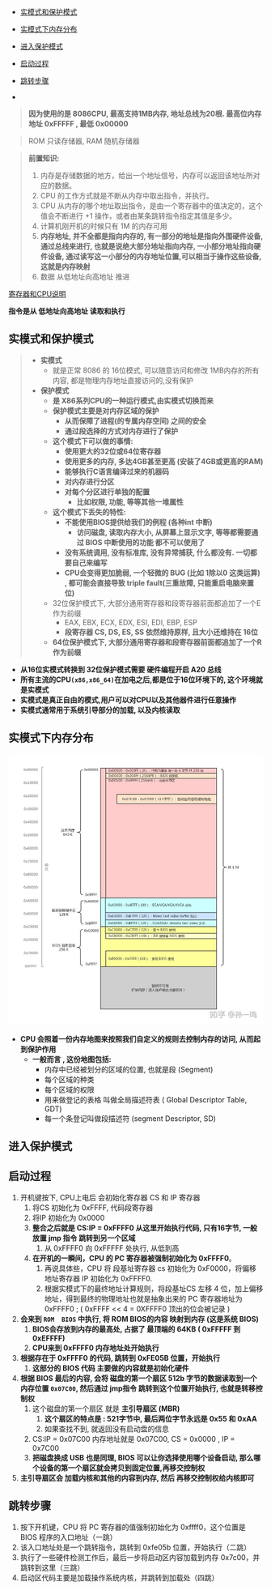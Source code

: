 - [实模式和保护模式](#实模式和保护模式)

- [实模式下内存分布](#实模式下内存分布)

- [进入保护模式](#进入保护模式)

- [启动过程](#启动过程)

- [跳转步骤](#跳转步骤)

- 

  

> **因为使用的是  8086CPU, 最高支持1MB内存, 地址总线为20根. 最高位内存地址 0xFFFFF ,  最低 0x00000**

> ROM 只读存储器,   RAM 随机存储器

> **前置知识:**
>
> 1. 内存是存储数据的地方，给出一个地址信号，内存可以返回该地址所对应的数据。
> 2. CPU 的工作方式就是不断从内存中取出指令，并执行。
> 3. CPU 从内存的哪个地址取出指令，是由一个寄存器中的值决定的，这个值会不断进行 +1 操作，或者由某条跳转指令指定其值是多少。
> 4. 计算机刚开机的时候只有 1M 的内存可用
> 5. **内存地址, 并不全都是指向内存的, 有一部分的地址是指向外围硬件设备, 通过总线来进行, 也就是说绝大部分地址指向内存, 一小部分地址指向硬件设备, 通过读写这一小部分的内存地址位置,可以相当于操作这些设备, 这就是内存映射**
> 6. 数据 从低地址向高地址 推进



[寄存器和CPU说明](CPU_8086和ASM汇编.md)

**指令是从 低地址向高地址 读取和执行**



## 实模式和保护模式

> - **实模式**
>   - 就是正常 8086 的 16位模式, 可以随意访问和修改 1MB内存的所有内容, 都是物理内存地址直接访问的,没有保护
> - **保护模式**
>   - **是 X86系列CPU的一种运行模式,由实模式切换而来**
>   - **保护模式主要是对内存区域的保护**
>     - **从而保障了进程(的专属内存空间) 之间的安全**
>     - **通过段选择的方式对内存进行了保护**
>   - **这个模式下可以做的事情:**
>     - **使用更大的32位或64位寄存器**
>     - **使用更多的内存, 多达4GB甚至更高 (安装了4GB或更高的RAM)**
>     - **能够执行C语言编译过来的机器码**
>     - **对内存进行分区**
>     - **对每个分区进行单独的配置**
>       - **比如权限, 功能, 等等其他一堆属性**
>   - **这个模式下丢失的特性:**
>     - **不能使用BIOS提供给我们的例程 (各种int 中断)**
>       - **访问磁盘, 读取内存大小, 从屏幕上显示文字, 等等都需要通过 BIOS 中断使用的功能 都不可以使用了**
>     - **没有系统调用, 没有标准库, 没有异常捕获, 什么都没有. 一切都要自己来编写**
>     - **CPU会变得更加脆弱, 一个轻微的 BUG (比如 1除以0 这类运算) , 都可能会直接导致 triple fault(三重故障, 只能重启电脑来置位)**
>   - 32位保护模式下, 大部分通用寄存器和段寄存器前面都追加了一个E作为前缀
>     - EAX, EBX, ECX, EDX, ESI, EDI, EBP, ESP
>     - **段寄存器 CS, DS, ES, SS 依然维持原样, 且大小还维持在 16位**
>   - **64位保护模式下, 大部分通用寄存器和段寄存器前面都追加了一个R作为前缀**

- **从16位实模式转换到 32位保护模式需要 硬件编程开启 A20 总线**
- **所有主流的CPU`(x86,x86_64)`在加电之后,都是位于16位环境下的, 这个环境就是实模式**
- **实模式是真正自由的模式,用户可以对CPU以及其他器件进行任意操作**
- **实模式通常用于系统引导部分的加载, 以及内核读取**







## 实模式下内存分布

![实模式下内存分布](png/实模式下内存分布.jpg)

- **CPU 会照着一份内存地图来按照我们自定义的规则去控制内存的访问, 从而起到保护作用**
  - **一般而言 , 这份地图包括:**
    - 内存中已经被划分的区域的位置, 也就是段 (Segment)
    - 每个区域的种类
    - 每个区域的权限
    - 用来做登记的表格 叫做全局描述符表 ( Global Descriptor Table, GDT)
    - 每一个条登记叫做段描述符 (segment Descriptor,  SD)



## 进入保护模式









## 启动过程

1. 开机键按下, CPU上电后 会初始化寄存器 CS 和 IP 寄存器
   1. 将CS 初始化为 0xFFFF,  代码段寄存器
   2. 将IP  初始化为 0x0000
   3. **整合之后就是 CS:IP  =   0xFFFF0 从这里开始执行代码, 只有16字节, 一般放置 jmp 指令 跳转到另一个区域**
      1. 从 0xFFFF0 向  0xFFFFF 处执行,  从低到高
   4. **在开机的一瞬间，CPU 的 PC 寄存器被强制初始化为 0xFFFF0**。
      1. 再说具体些，CPU 将 段基址寄存器 cs 初始化为 0xF0000，将偏移地址寄存器 IP 初始化为 0xFFFF0.
      2. 根据实模式下的最终地址计算规则，将段基址CS 左移 4 位，加上偏移地址，得到最终的物理地址也就是抽象出来的 PC 寄存器地址为 0xFFFF0  ;  ( 0xFFFF << 4  = 0XFFFF0   顶出的位会被记录 )
2. **会来到 `ROM  BIOS` 中执行, 将 ROM BIOS的内容 映射到内存 (这是系统 BIOS)**
   1. **BIOS会存放到内存的最高处,   占据了 最顶端的 64KB  ( 0xFFFFF 到 0xEFFFF)**
   2. **CPU来到 0xFFFF0 内存地址处开始执行**
3. **根据存在于 0xFFFF0 的代码, 跳转到 0xFE05B 位置，开始执行**
   1. **这部分的 BIOS 代码 主要做的内容就是初始化硬件**
4. **根据 BIOS 最后的内容, 会将 磁盘的第一个扇区  512b 字节的数据读取到一个内存位置 `0x07C00`, 然后通过 jmp指令 跳转到这个位置开始执行, 也就是转移控制权**
   1. 这个磁盘的第一个扇区 就是 **主引导扇区 (MBR)**
      1. **这个扇区的特点是 :  521字节中, 最后两位字节永远是 0x55 和 0xAA**
      2. 如果查找不到, 就返回没有启动盘的信息
   2. CS:IP = 0x07C00  内存地址就是 0x07C00,  CS = 0x0000 , IP = 0x7C00
   3. **把磁盘换成 USB 也是同理,  BIOS 可以让你选择使用哪个设备启动, 那么哪个设备的第一个扇区就会拷贝到固定位置,再移交控制权**
5. **主引导扇区会 加载内核和其他的内容到内存, 然后 再移交控制权给内核即可**







## 跳转步骤

1. 按下开机键，CPU 将 PC 寄存器的值强制初始化为 0xffff0，这个位置是 BIOS 程序的入口地址（一跳）
2. 该入口地址处是一个跳转指令，跳转到 0xfe05b 位置，开始执行（二跳）
3. 执行了一些硬件检测工作后，最后一步将启动区内容加载到内存 0x7c00，并跳转到这里（三跳）
4. 启动区代码主要是加载操作系统内核，并跳转到加载处（四跳）





